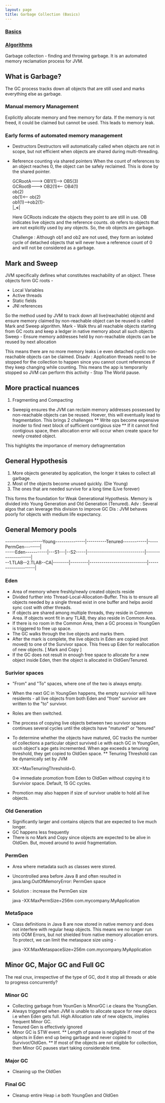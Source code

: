 ```yaml
---
layout: page
title: Garbage Collection (Basics)
---
```


### [Basics](pages/distributed_computing/2017/01/19/garbage_collection.html) 
### [Algorithms](pages/distributed_computing/2017/01/19/gc_algos.html) 

Garbage collection - finding and throwing garbage. It is an automated memory reclamation process for JVM.

## What is Garbage?
The GC process tracks down all objects that are still used and marks everything else as garbage.

### Manual memory Management
Explicitly allocate memory and free memory for data. If the memory is not freed, it could be claimed but cannot be used. This leads to memory leak.

### Early forms of automated memory management
* Destructors
	Destructors will automatically called when objects are not in scope, but not efficient when objects are shared during multi-threading.
* Reference counting via shared pointers
	When the count of references to an object reaches 0, the object can be safely reclaimed. This is done by the shared pointer. 

	GCRootA---> OB1(1)--> OB5(3)  
	GCRootB---> OB2(1)<-- OB4(1)  
	ob(2)  
	ob(1)<-- ob(2)  
	ob1(1)-->ob2(1)-  
	|_______<______|  

	Here GCRoots indicate the objects they point to are still in use. OB indicates live objects and the reference counts. ob refers to objects that are not explicitly used by any objects. So, the ob objects are garbage.

	Challenge : Although ob1 and ob2 are not used, they form an isolated cycle of detached objects that will never have a reference count of 0 and will not be considered as a garbage.

## Mark and Sweep
JVM specifically defines what constitutes reachability of an object. These objects form GC roots - 
* Local Variables
* Active threads
* Static fields
* JNI references

So the method used by JVM to track down all live(reachable) objectd and ensure memory claimed by non-reachable object can be reused is called Mark and Sweep algorithm.
Mark - Walk thru all reachable objects starting from GC roots and keep a ledger in native memory about all such objects
Sweep - Ensure memory addresses held by non-reachable objects can be reused by next allocation

This means there are no more memory leaks i.e even detached cyclic non-reachable objects can be claimed.
Disadv : Application threads need to be stopped for the collection to happen since you cannot count references if they keep changing while counting. This means the app is temporarily stopped so JVM can perform this activity - Stop The World pause.

## More practical nuances
1. Fragmenting and Compacting
* Sweepig ensures the JVM can reclaim memory addresses possessed by non-reachable objects can be reused. Hoever, this will eventually lead to fragmentation. This brings 2 challenges 
** Write ops become expensive inorder to find next block of sufficient contigious size
** If it cannot find contigious space, then allocation error will occur when create space for newly created object.

This highlights the importance of memory defragmentation

## General Hypothesis
1. More objects generated by application, the longer it takes to collect all garbage.
2. Most of the objects become unused quickly. (Die Young)
3. The ones that are needed survive for a long time (Live forever)

This forms the foundation for Weak Generational Hypothesis. Memory is divided into Young Generation and Old Generation (Tenured).
Adv : Several algos that can leverage this division to improve GC
Dis : JVM behaves poorly for objects with medium life expectancy.

## General Memory pools

-------------------Young---------------|----------Tenured------------|-----PermGen--------|  
-----Eden-----------|---S1---|--S2-----|-----------------------------|--------------------|  
--1.TLAB--2.TLAB--CA|--------|---------|-----------------------------|--------------------|  

### Eden
* Area of memory where freshly/newly created objects reside
* Divided further into Thread-Local-Allocation-Buffer. This is to ensure all objects needed by a single thread exist in one buffer and helps avoid sync cost with other threads. 
* If objects are shared among multiple threads, they reside in Common Area. If objects wont fit in any TLAB, they also reside in Common Area.
* If there is no room in the Common Area, then a GC process in YoungGen is triggered to free up space.
* The GC walks through the live objects and marks them.
* After the mark is complete, the live objects in Eden are copied (not moved) to one of the Survivor space. This frees up Eden for reallocation of new objects.  [ Mark and Copy ]
* If the GC does not result in enough free space to allocate for a new object inside Eden, then the object is allocated in OldGen/Tenured.

### Surivior spaces
* "From" and "To" spaces, where one of the two is always empty.
* When the next GC in YoungGen happens, the empty survivior will have residents - all live objects from both Eden and "from" survivor are written to the "to" survivor.
* Roles are then switched.
* The process of copying live objects between two survivor spaces continues several cycles until the objects have "matured" or "tenured"
* To determine whether the objects have matured, GC tracks the number of collections a particular object survived i.e with each GC in YoungGen, such object's age gets incremented. When age exceeds a tenuring threshold, they get copied to OldGen space.
** Tenuring Threshold can be dynamically set by JVM   

	XX:+MaxTenuringThreshold=0. 

	0=> immediate promotion from Eden to OldGen without copying it to Survivior space. Default, 15 GC cycles.
* Promotion may also happen if size of survivor unable to hold all live objects.


### Old Generation
* Significantly larger and contains objects that are expected to live much longer.
* GC happens less frequently
* There is no Mark and Copy since objects are expected to be alive in OldGen. But, moved around to avoid fragmentation.


### PermGen
* Area where metadata such as classes were stored. 
* Uncontrolled area before Java 8 and often resulted in java.lang.OutOfMemoryError: PermGen space
* Solution : increase the PermGen size
  
  java -XX:MaxPermSize=256m com.mycompany.MyApplication


### MetaSpace
* Class definitions in Java 8 are now stored in native memory and does not interfere with regular heap objects. This means we no longer run into OOM Errors, but not shielded from native memory allocation errors. To protect, we can limit the metaspace size using - 
  
  java -XX:MaxMetaspaceSize=256m com.mycompany.MyApplication


## Minor GC, Major GC and Full GC

The real crux, irrespective of the type of GC, dod it stop all threads or able to progress concurrently?

### Minor GC
* Collecting garbage from YounGen is MinorGC i.e cleans the YoungGen.
* Always triggered when JVM is unable to allocate space for new objecs i.e when Eden gets full. High Allocation rate of new objects, implies frequent Minor GC.
* Tenured Gen is effectively ignored
* Minor GC is STW event.
** Length of pause is negligible if most of the objects in Eden end up being garbage and never copied to Survivor/OldGen.
** If most of the objects are not eligible for collection, then Minor GC pauses start taking considerable time.

### Major GC
* Cleaning up the OldGen

### Final GC
* Cleanup entire Heap i.e both YoungGen and OldGen






